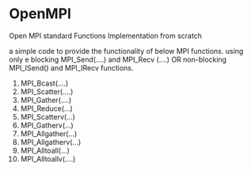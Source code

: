 # OpenMPI
Open MPI standard Functions Implementation from scratch

a simple code to provide the functionality of below MPI functions. using only
e blocking MPI_Send(....) and MPI_Recv (....) OR non-blocking MPI_ISend() and
MPI_IRecv functions.
1. MPI_Bcast(....)
2. MPI_Scatter(....)
3. MPI_Gather(....)
4. MPI_Reduce(...)
5. MPI_Scatterv(...)
6. MPI_Gatherv(...)
7. MPI_Allgather(...)
8. MPI_Allgatherv(...)
9. MPI_Alltoall(...)
10. MPI_Alltoallv(....)
